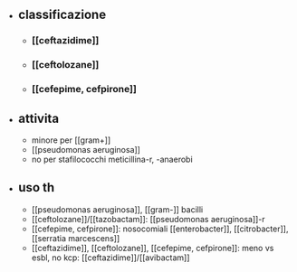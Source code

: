 - ## classificazione
	- ### [[ceftazidime]]
	- ### [[ceftolozane]]
	- ### [[cefepime, cefpirone]]
- ## attivita
	- minore per [[gram+]]
	- [[pseudomonas aeruginosa]]
	- no per stafilococchi meticillina-r, -anaerobi
- ## uso th
	- [[pseudomonas aeruginosa]], [[gram-]] bacilli
	- [[ceftolozane]]/[[tazobactam]]: [[pseudomonas aeruginosa]]-r
	- [[cefepime, cefpirone]]: nosocomiali [[enterobacter]], [[citrobacter]], [[serratia marcescens]]
	- [[ceftazidime]], [[ceftolozane]], [[cefepime, cefpirone]]: meno vs esbl, no kcp: [[ceftazidime]]/[[avibactam]]